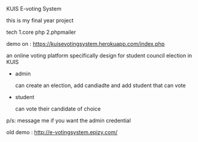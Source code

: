 KUIS E-voting System

this is my final year project 

tech 
1.core php 
2.phpmailer

demo on : https://kuisevotingsystem.herokuapp.com/index.php

an online voting platform specifically design for student council election in KUIS

- admin 

  can create an election, add candiadte and add student that can vote
- student 

  can vote their candidate of choice
  
p/s: message me if you want the admin credential 


old demo   : http://e-votingsystem.epizy.com/
